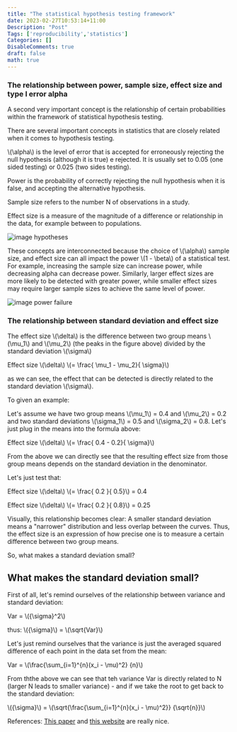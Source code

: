 ```yaml
---
title: "The statistical hypothesis testing framework"
date: 2023-02-27T10:53:14+11:00
Description: "Post"
Tags: ['reproducibility','statistics']
Categories: []
DisableComments: true
draft: false
math: true
---
```


### The relationship between power, sample size, effect size and type I error alpha

A second very important concept is the relationship of certain probabilities within the framework of statistical hypothesis testing.


There are several important concepts in statistics that are closely related when it comes to hypothesis testing. 


\\(\alpha\\)  is the level of error that is accepted for erroneously rejecting the null hypothesis (although it is true) e rejected. It is usually set to 0.05 (one sided testing) or 0.025 (two sides testing). 

Power is the probability of correctly rejecting  the null hypothesis when it is false, and accepting the alternative hypothesis. 

Sample size refers to the number N of observations in a study. 

Effect size is a measure of the magnitude of a difference or relationship in the data, for example between to populations. 

![image hypotheses](/images/experimental_results.png)


These concepts are interconnected because the choice of \\(\alpha\\) sample size, and effect size can all impact the power \\(1 - \beta\\)  of a statistical test. For example, increasing the sample size can increase power, while decreasing alpha can decrease power. Similarly, larger effect sizes are more likely to be detected with greater power, while smaller effect sizes may require larger sample sizes to achieve the same level of power.

![image power failure](/images/power_failure_effect.png)

### The relationship between standard deviation and effect size

The effect size \\(\delta\\) is the difference between two group means \\(\mu_1\\)
and \\(\mu_2\\) (the peaks in the figure above) divided by the standard deviation \\(\sigma\\)

Effect size \\(\delta\\) \\(= \frac{ \mu_1 -  \mu_2}{ \sigma}\\)

as we can see, the effect that can be detected is directly related to the standard deviation \\(\sigma\\).

To given an example:

Let's assume we have two group means \\(\mu_1\\) = 0.4 and \\(\mu_2\\) = 0.2 and two standard deviations \\(\sigma_1\\) = 0.5 and \\(\sigma_2\\) = 0.8. Let's just plug in the means  into the formula above:

Effect size \\(\delta\\) \\(= \frac{ 0.4 -  0.2}{ \sigma}\\)

From the above we can directly see that the  resulting effect size from those group means depends on the standard deviation in the denominator. 

Let's just test that:

Effect size \\(\delta\\) \\(= \frac{ 0.2 }{ 0.5}\\) = 0.4

Effect size \\(\delta\\) \\(= \frac{ 0.2 }{ 0.8}\\) = 0.25

Visually, this relationship becomes clear: A smaller standard deviation means a "narrower" distribution and less overlap between the curves. Thus, the effect size is an expression of how precise one is to measure a certain difference between two group means.

So, what makes a standard deviation small?

## What makes the standard deviation small?

First of all, let's remind ourselves of the relationship between variance and standard deviation:

Var =  \\({\sigma}^2\\)

thus: \\({\sigma}\\) = \\(\sqrt{Var}\\)

Let's just remind ourselves that the variance is just the averaged squared difference of each point in the data set from the mean:

Var = \\(\frac{\sum_{i=1}^{n}(x_i - \mu)^2} {n}\\)

From ththe above we can see that teh variance Var is directly related to N (larger N leads to smaller variance) - and if we take the root to get back to the standard deviation: 

\\({\sigma}\\) = \\(\sqrt{\frac{\sum_{i=1}^{n}(x_i - \mu)^2}} {\sqrt{n}}\\)


References: [This paper](https://www.ncbi.nlm.nih.gov/pmc/articles/PMC7745163/) and [this website](https://sphweb.bumc.bu.edu/otlt/mph-modules/bs/bs704_power/bs704_power_print.html) are really nice.
